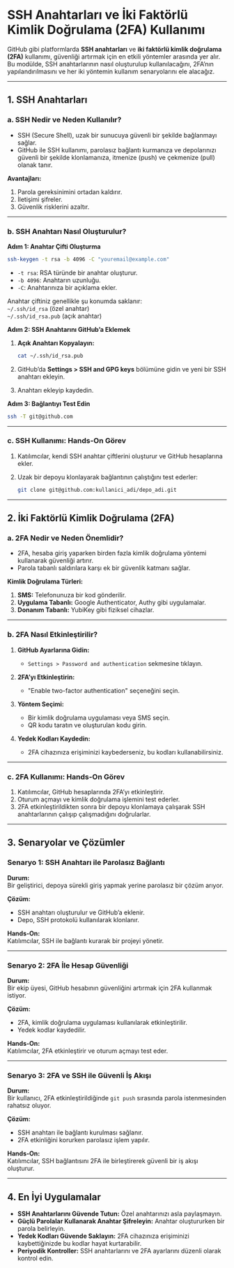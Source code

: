# **SSH Anahtarları ve İki Faktörlü Kimlik Doğrulama (2FA) Kullanımı**

GitHub gibi platformlarda **SSH anahtarları** ve **iki faktörlü kimlik doğrulama (2FA)** kullanımı, güvenliği artırmak için en etkili yöntemler arasında yer alır. Bu modülde, SSH anahtarlarının nasıl oluşturulup kullanılacağını, 2FA’nın yapılandırılmasını ve her iki yöntemin kullanım senaryolarını ele alacağız.

---

## **1. SSH Anahtarları**

### **a. SSH Nedir ve Neden Kullanılır?**

- SSH (Secure Shell), uzak bir sunucuya güvenli bir şekilde bağlanmayı sağlar.  
- GitHub ile SSH kullanımı, parolasız bağlantı kurmanıza ve depolarınızı güvenli bir şekilde klonlamanıza, itmenize (push) ve çekmenize (pull) olanak tanır.  

**Avantajları:**  

1. Parola gereksinimini ortadan kaldırır.  
2. İletişimi şifreler.  
3. Güvenlik risklerini azaltır.  

---

### **b. SSH Anahtarı Nasıl Oluşturulur?**

**Adım 1: Anahtar Çifti Oluşturma**

```bash
ssh-keygen -t rsa -b 4096 -C "youremail@example.com"
```

- `-t rsa`: RSA türünde bir anahtar oluşturur.  
- `-b 4096`: Anahtarın uzunluğu.  
- `-C`: Anahtarınıza bir açıklama ekler.  

Anahtar çiftiniz genellikle şu konumda saklanır:  
`~/.ssh/id_rsa` (özel anahtar)  
`~/.ssh/id_rsa.pub` (açık anahtar)

**Adım 2: SSH Anahtarını GitHub’a Eklemek**

1. **Açık Anahtarı Kopyalayın:**  

   ```bash
   cat ~/.ssh/id_rsa.pub
   ```

2. GitHub’da **Settings > SSH and GPG keys** bölümüne gidin ve yeni bir SSH anahtarı ekleyin.  
3. Anahtarı ekleyip kaydedin.

**Adım 3: Bağlantıyı Test Edin**

```bash
ssh -T git@github.com
```

---

### **c. SSH Kullanımı: Hands-On Görev**

1. Katılımcılar, kendi SSH anahtar çiftlerini oluşturur ve GitHub hesaplarına ekler.  
2. Uzak bir depoyu klonlayarak bağlantının çalıştığını test ederler:

   ```bash
   git clone git@github.com:kullanici_adi/depo_adi.git
   ```

---

## **2. İki Faktörlü Kimlik Doğrulama (2FA)**

### **a. 2FA Nedir ve Neden Önemlidir?**

- 2FA, hesaba giriş yaparken birden fazla kimlik doğrulama yöntemi kullanarak güvenliği artırır.  
- Parola tabanlı saldırılara karşı ek bir güvenlik katmanı sağlar.

**Kimlik Doğrulama Türleri:**  

1. **SMS:** Telefonunuza bir kod gönderilir.  
2. **Uygulama Tabanlı:** Google Authenticator, Authy gibi uygulamalar.  
3. **Donanım Tabanlı:** YubiKey gibi fiziksel cihazlar.

---

### **b. 2FA Nasıl Etkinleştirilir?**

1. **GitHub Ayarlarına Gidin:**  
   - `Settings > Password and authentication` sekmesine tıklayın.

2. **2FA’yı Etkinleştirin:**  
   - "Enable two-factor authentication" seçeneğini seçin.

3. **Yöntem Seçimi:**  
   - Bir kimlik doğrulama uygulaması veya SMS seçin.  
   - QR kodu taratın ve oluşturulan kodu girin.

4. **Yedek Kodları Kaydedin:**  
   - 2FA cihazınıza erişiminizi kaybederseniz, bu kodları kullanabilirsiniz.

---

### **c. 2FA Kullanımı: Hands-On Görev**

1. Katılımcılar, GitHub hesaplarında 2FA’yı etkinleştirir.  
2. Oturum açmayı ve kimlik doğrulama işlemini test ederler.  
3. 2FA etkinleştirildikten sonra bir depoyu klonlamaya çalışarak SSH anahtarlarının çalışıp çalışmadığını doğrularlar.

---

## **3. Senaryolar ve Çözümler**

### **Senaryo 1: SSH Anahtarı ile Parolasız Bağlantı**

**Durum:**  
Bir geliştirici, depoya sürekli giriş yapmak yerine parolasız bir çözüm arıyor.

**Çözüm:**  

- SSH anahtarı oluşturulur ve GitHub’a eklenir.  
- Depo, SSH protokolü kullanılarak klonlanır.

**Hands-On:**  
Katılımcılar, SSH ile bağlantı kurarak bir projeyi yönetir.

---

### **Senaryo 2: 2FA İle Hesap Güvenliği**

**Durum:**  
Bir ekip üyesi, GitHub hesabının güvenliğini artırmak için 2FA kullanmak istiyor.

**Çözüm:**  

- 2FA, kimlik doğrulama uygulaması kullanılarak etkinleştirilir.  
- Yedek kodlar kaydedilir.

**Hands-On:**  
Katılımcılar, 2FA etkinleştirir ve oturum açmayı test eder.

---

### **Senaryo 3: 2FA ve SSH ile Güvenli İş Akışı**

**Durum:**  
Bir kullanıcı, 2FA etkinleştirildiğinde `git push` sırasında parola istenmesinden rahatsız oluyor.

**Çözüm:**  

- SSH anahtarı ile bağlantı kurulması sağlanır.  
- 2FA etkinliğini korurken parolasız işlem yapılır.

**Hands-On:**  
Katılımcılar, SSH bağlantısını 2FA ile birleştirerek güvenli bir iş akışı oluşturur.

---

## **4. En İyi Uygulamalar**

- **SSH Anahtarlarını Güvende Tutun:** Özel anahtarınızı asla paylaşmayın.  
- **Güçlü Parolalar Kullanarak Anahtar Şifreleyin:** Anahtar oluştururken bir parola belirleyin.  
- **Yedek Kodları Güvende Saklayın:** 2FA cihazınıza erişiminizi kaybettiğinizde bu kodlar hayat kurtarabilir.  
- **Periyodik Kontroller:** SSH anahtarlarını ve 2FA ayarlarını düzenli olarak kontrol edin.  
